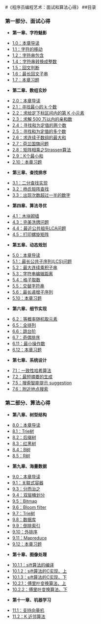 #《程序员编程艺术：面试和算法心得》
##目录

### 第一部分、面试心得
* **第一章、字符魅影**
 - [1.0：本章导读](01.00.md)
 - [1.1：字符的移动](01.01.md)
 - [1.2：字符串包含](01.02.md)
 - [1.4：字符串转换成整数](01.04.md)
 - [1.5：回文判断](01.05.md)
 - [1.6：最长回文子串](01.06.md)
 - [1.7：本章习题](01.07.md)
* **第二章、数组玄妙**
 - [2.0：本章导读](02.00.md)
 - [2.1：寻找最小的 k 个数](02.01.md) 
 - [2.2：求给定下标区间内的第 K 小元素](02.02.md)
 - [2.3：求解 500 万以内的亲和数](02.03.md)
 - [2.4：寻找和为定值的两个数](02.04.md)
 - [2.5：寻找和为定值的多个数](02.05.md)
 - [2.6：求连续子数组的最大和](02.06.md)
 - [2.7：荷兰国旗问题](02.07.md)
 - [2.8：矩阵相乘之Strassen算法](02.08.md)
 - [2.9：K个最小和](02.09.md)
 - [2.10：本章习题](02.10.md)
* **第三章、查找排序**
 - [3.1：二分查找实现](03.01.md)
 - [3.2：杨氏矩阵查找](03.02.md)
 - [3.3：出现次数超过一半的数字](03.03.md)
* **第四章、算法寻优**
 - [4.1：木块砌墙](04.01.md)
 - [4.3：完美洗牌问题](04.03.md)
 - [4.4：最近公共祖先LCA问题](04.04.md) 
 - [4.5：打印螺旋矩阵](04.05.md)
* **第五章、动态规划**
 - [5.0：本章导读](05.00.md)
 - [5.1：最长公共子序列(LCS)问题](05.01.md)
 - [5.2：最大连续乘积子串](05.02.md)
 - [5.3：字符串编辑距离](05.03.md)
 - [5.4：格子取数](05.04.md)
 - [5.5：交替字符串](05.05.md)
 - [5.6：最长递增子序列](05.06.md)
 - [5.10：本章习题](05.10.md)
* **第六章、细节实现**
 - [6.2：等概率随机取元素](06.02.md)
 - [6.5：全排列](06.05.md)
 - [6.6：跳台阶](06.06.md)
 - [6.7：奇偶排序](06.07.md)
 - [6.11：最小操作数](06.11.md)
 - [6.12：本章习题](06.12.md)
* **第七章、系统设计**
 - [7.1：一致性哈希算法](07.01.md)
 - [7.2：最短摘要的生成](07.02.md)
 - [7.5：搜索智能提示 suggestion](07.05.md)
 - [7.6：附近地点搜索](07.06.md)
 
### 第二部分、算法心得
* **第八章、树型结构**
 - [8.0：本章导读](08.00.md)
 - [8.1：Trie树](08.01.md)
 - [8.2：后缀树](08.02.md)
 - [8.3：红黑树](08.03.md)
 - [8.4：B树](08.04.md)
 - [8.5：R树](08.05.md)
* **第九章、海量数据**
 - [9.0：本章导读](09.00.md)
 - [9.1：关联式容器](09.01.md)
 - [9.3：分而治之](09.03.md)
 - [9.4：双层桶划分](09.04.md)
 - [9.5：Bitmap](09.05.md)
 - [9.6：Bloom filter](09.06.md)
 - [9.7：Trie树](09.07.md)
 - [9.8：数据库](09.08.md)
 - [9.9：倒排索引](09.09.md)
 - [9.10：外排序](09.10.md)
 - [9.11：Mapreduce](09.11.md)
 - [9.12：本章习题](09.12.md)
* **第十章、图像处理**
 - [10.1.1：sift算法的编译](10.01.01.md)
 - [10.1.2：sift算法的C实现、上](10.01.02.md)
 - [10.1.3：sift算法的C实现、下](10.01.03.md)
 - [10.2.1：傅里叶变换算法、上](10.02.01.md)
 - [10.2.2：傅里叶变换算法、下](10.02.02.md)
* **第十一章、机器学习**
 - [11.1：支持向量机](11.01.svm.md)
 - [11.2：K 近邻算法](11.02.md)
